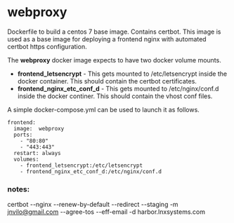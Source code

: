 # webproxy

Dockerfile to build a centos 7 base image. Contains certbot. This image is used as a base image for deploying a frontend nginx with automated certbot https configuration. 

The **webproxy** docker image expects to have two docker volume mounts. 

* **frontend_letsencrypt** - This gets mounted to /etc/letsencrypt inside the docker container. This should contain the certbot certificates. 
* **frontend_nginx_etc_conf_d** - This gets mounted to /etc/nginx/conf.d inside the docker continer. This should contain the vhost conf files. 

A simple docker-compose.yml can be used to launch it as follows.

```
frontend:
  image:  webproxy
  ports:
    - "80:80"
    - "443:443"
  restart: always
  volumes:
    - frontend_letsencrypt:/etc/letsencrypt
    - frontend_nginx_etc_conf_d:/etc/nginx/conf.d                                                   
```



### notes:

certbot --nginx --renew-by-default   --redirect --staging -m jnvilo@gmail.com --agree-tos --eff-email -d harbor.lnxsystems.com 
